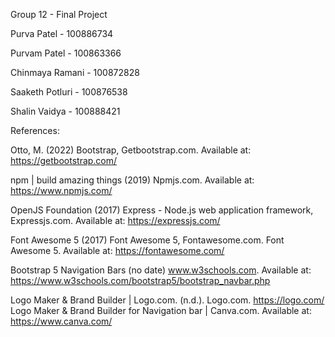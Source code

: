 Group 12 - Final Project

Purva Patel - 100886734

Purvam Patel - 100863366

Chinmaya Ramani - 100872828

Saaketh Potluri - 100876538

Shalin Vaidya - 100888421

References:

Otto, M. (2022) Bootstrap, Getbootstrap.com. Available at: https://getbootstrap.com/

npm | build amazing things (2019) Npmjs.com. Available at: https://www.npmjs.com/

OpenJS Foundation (2017) Express - Node.js web application framework, Expressjs.com. Available at: https://expressjs.com/

Font Awesome 5 (2017) Font Awesome 5, Fontawesome.com. Font Awesome 5. Available at: https://fontawesome.com/

Bootstrap 5 Navigation Bars (no date) www.w3schools.com. Available at: https://www.w3schools.com/bootstrap5/bootstrap_navbar.php

Logo Maker & Brand Builder | Logo.com. (n.d.). Logo.com. https://logo.com/
Logo Maker & Brand Builder for Navigation bar | Canva.com. Available at: https://www.canva.com/
